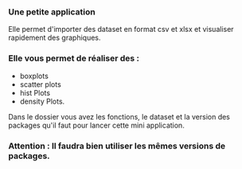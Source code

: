 ### Une petite application 

Elle permet d'importer des dataset en format csv et xlsx et visualiser rapidement des graphiques. 

### Elle vous permet de réaliser des :
- boxplots
- scatter plots
- hist Plots
- density Plots.

Dans le dossier vous avez les fonctions, le dataset et la version des packages qu'il faut pour lancer cette mini application.

### Attention : Il faudra bien utiliser les mêmes versions de packages. 

